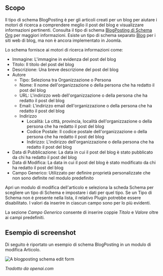 <!-- Filename: J5.x:Schema_org/Type_Organization_-_Using_Organization_Plugin / Display title: Schema.org - BlogPosting -->

## Scopo

Il tipo di schema BlogPosting è per gli articoli creati per un blog per aiutare i motori di ricerca a comprendere meglio il post del blog e visualizzare informazioni pertinenti. Consulta il tipo di schema [BlogPosting di Schema Org](https://schema.org/BlogPosting) per maggiori informazioni. Esiste un tipo di schema separato [Blog](https://schema.org/Blog) per i siti web di blog, ma non è ancora implementato in Joomla.

Lo schema fornisce ai motori di ricerca informazioni come:

- Immagine: L'immagine in evidenza del post del blog
- Titolo: Il titolo del post del blog
- Descrizione: Una breve descrizione del post del blog
- Autore
    - Tipo: Seleziona tra Organizzazione o Persona
    - Nome: Il nome dell'organizzazione o della persona che ha redatto il post del blog
    - URL: L'indirizzo web dell'organizzazione o della persona che ha redatto il post del blog
    - Email: L'indirizzo email dell'organizzazione o della persona che ha redatto il post del blog
    - Indirizzo
        - Località: La città, provincia, località dell'organizzazione o della persona che ha redatto il post del blog
        - Codice Postale: Il codice postale dell'organizzazione o della persona che ha redatto il post del blog
        - Indirizzo: L'indirizzo dell'organizzazione o della persona che ha redatto il post del blog
- Data di Pubblicazione: La data in cui il post del blog è stato pubblicato da chi ha redatto il post del blog
- Data di Modifica: La data in cui il post del blog è stato modificato da chi ha redatto il post del blog
- Campo Generico: Utilizzato per definire proprietà personalizzate che non sono definite nel modulo predefinito

Apri un modulo di modifica dell'articolo e seleziona la scheda Schema per scegliere un tipo di Schema e impostare i dati per quel tipo. Se un Tipo di Schema non è presente nella lista, il relativo Plugin potrebbe essere disabilitato. I valori da inserire in ciascun campo sono per lo più evidenti.

La sezione *Campo Generico* consente di inserire coppie *Titolo* e *Valore* oltre ai campi predefiniti.

## Esempio di screenshot

Di seguito è riportato un esempio di schema BlogPosting in un modulo di modifica Articolo.

![A blogposting schema edit form](../../../en/images/schemas/edit-schema-blogposting.png)

*Tradotto da openai.com*

